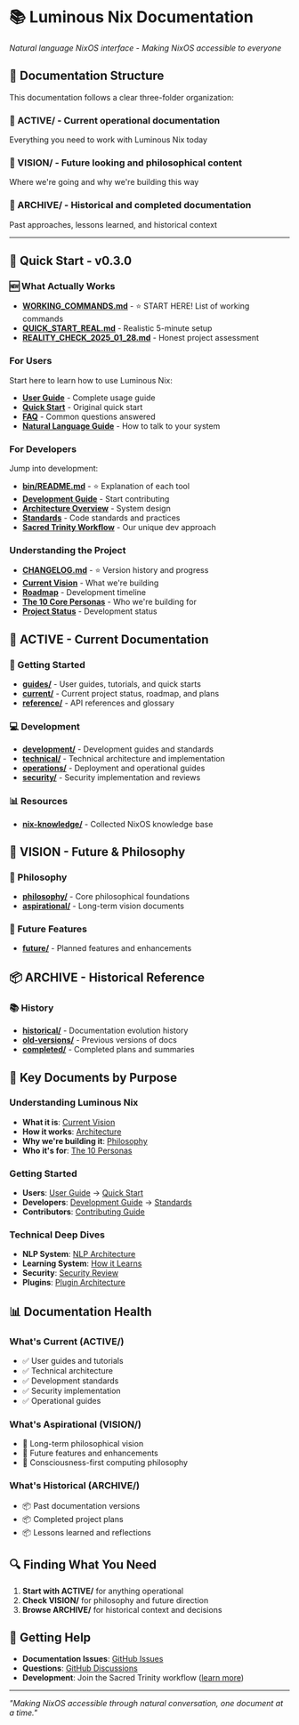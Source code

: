 # 📚 Luminous Nix Documentation

*Natural language NixOS interface - Making NixOS accessible to everyone*

## 🎯 Documentation Structure

This documentation follows a clear three-folder organization:

### 📂 ACTIVE/ - Current operational documentation
Everything you need to work with Luminous Nix today

### 📂 VISION/ - Future looking and philosophical content  
Where we're going and why we're building this way

### 📂 ARCHIVE/ - Historical and completed documentation
Past approaches, lessons learned, and historical context

---

## 🚀 Quick Start - v0.3.0

### 🆕 What Actually Works
- **[WORKING_COMMANDS.md](../WORKING_COMMANDS.md)** - ⭐ START HERE! List of working commands
- **[QUICK_START_REAL.md](QUICK_START_REAL.md)** - Realistic 5-minute setup
- **[REALITY_CHECK_2025_01_28.md](../REALITY_CHECK_2025_01_28.md)** - Honest project assessment

### For Users
Start here to learn how to use Luminous Nix:
- **[User Guide](ACTIVE/guides/USER_GUIDE.md)** - Complete usage guide  
- **[Quick Start](ACTIVE/guides/QUICK_START.md)** - Original quick start
- **[FAQ](ACTIVE/guides/FAQ.md)** - Common questions answered
- **[Natural Language Guide](ACTIVE/guides/NATURAL_LANGUAGE_GUIDE.md)** - How to talk to your system

### For Developers
Jump into development:
- **[bin/README.md](../bin/README.md)** - ⭐ Explanation of each tool
- **[Development Guide](ACTIVE/development/DEVELOPMENT.md)** - Start contributing
- **[Architecture Overview](ACTIVE/technical/ARCHITECTURE.md)** - System design
- **[Standards](ACTIVE/development/STANDARDS.md)** - Code standards and practices
- **[Sacred Trinity Workflow](ACTIVE/development/SACRED_TRINITY_WORKFLOW.md)** - Our unique dev approach

### Understanding the Project
- **[CHANGELOG.md](../CHANGELOG.md)** - ⭐ Version history and progress
- **[Current Vision](ACTIVE/current/VISION.md)** - What we're building
- **[Roadmap](ACTIVE/current/ROADMAP.md)** - Development timeline
- **[The 10 Core Personas](ACTIVE/current/PERSONAS.md)** - Who we're building for
- **[Project Status](ACTIVE/current/STATUS.md)** - Development status

## 📂 ACTIVE - Current Documentation

### 🚀 Getting Started
- **[guides/](ACTIVE/guides/)** - User guides, tutorials, and quick starts
- **[current/](ACTIVE/current/)** - Current project status, roadmap, and plans
- **[reference/](ACTIVE/reference/)** - API references and glossary

### 💻 Development
- **[development/](ACTIVE/development/)** - Development guides and standards
- **[technical/](ACTIVE/technical/)** - Technical architecture and implementation
- **[operations/](ACTIVE/operations/)** - Deployment and operational guides
- **[security/](ACTIVE/security/)** - Security implementation and reviews

### 📊 Resources
- **[nix-knowledge/](ACTIVE/nix-knowledge/)** - Collected NixOS knowledge base

## 🔮 VISION - Future & Philosophy

### 🌟 Philosophy
- **[philosophy/](VISION/philosophy/)** - Core philosophical foundations
- **[aspirational/](VISION/aspirational/)** - Long-term vision documents

### 🚀 Future Features
- **[future/](VISION/future/)** - Planned features and enhancements

## 📦 ARCHIVE - Historical Reference

### 📚 History
- **[historical/](ARCHIVE/historical/)** - Documentation evolution history
- **[old-versions/](ARCHIVE/old-versions/)** - Previous versions of docs
- **[completed/](ARCHIVE/completed/)** - Completed plans and summaries

## 🎯 Key Documents by Purpose

### Understanding Luminous Nix
- **What it is**: [Current Vision](ACTIVE/current/VISION.md)
- **How it works**: [Architecture](ACTIVE/technical/ARCHITECTURE.md)
- **Why we're building it**: [Philosophy](VISION/philosophy/)
- **Who it's for**: [The 10 Personas](ACTIVE/current/PERSONAS.md)

### Getting Started
- **Users**: [User Guide](ACTIVE/guides/USER_GUIDE.md) → [Quick Start](ACTIVE/guides/QUICK_START.md)
- **Developers**: [Development Guide](ACTIVE/development/DEVELOPMENT.md) → [Standards](ACTIVE/development/STANDARDS.md)
- **Contributors**: [Contributing Guide](ACTIVE/development/CONTRIBUTING.md)

### Technical Deep Dives
- **NLP System**: [NLP Architecture](ACTIVE/technical/NLP_ARCHITECTURE.md)
- **Learning System**: [How it Learns](ACTIVE/technical/LEARNING_SYSTEM.md)
- **Security**: [Security Review](ACTIVE/security/SECURITY_REVIEW.md)
- **Plugins**: [Plugin Architecture](ACTIVE/technical/PLUGIN_ARCHITECTURE.md)

## 📊 Documentation Health

### What's Current (ACTIVE/)
- ✅ User guides and tutorials
- ✅ Technical architecture
- ✅ Development standards
- ✅ Security implementation
- ✅ Operational guides

### What's Aspirational (VISION/)
- 🔮 Long-term philosophical vision
- 🔮 Future features and enhancements
- 🔮 Consciousness-first computing philosophy

### What's Historical (ARCHIVE/)
- 📦 Past documentation versions
- 📦 Completed project plans
- 📦 Lessons learned and reflections

## 🔍 Finding What You Need

1. **Start with ACTIVE/** for anything operational
2. **Check VISION/** for philosophy and future direction
3. **Browse ARCHIVE/** for historical context and decisions

## 💬 Getting Help

- **Documentation Issues**: [GitHub Issues](https://github.com/Luminous-Dynamics/luminous-nix/issues)
- **Questions**: [GitHub Discussions](https://github.com/Luminous-Dynamics/luminous-nix/discussions)
- **Development**: Join the Sacred Trinity workflow ([learn more](ACTIVE/development/SACRED_TRINITY_WORKFLOW.md))

---

*"Making NixOS accessible through natural conversation, one document at a time."*